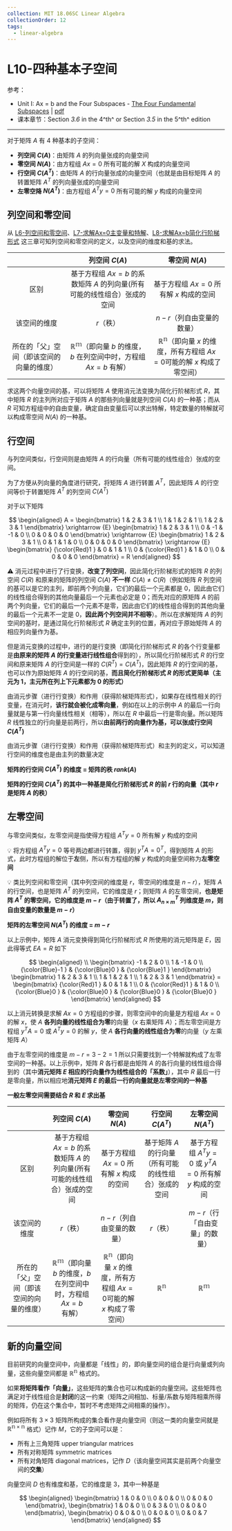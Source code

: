```yaml
---
collection: MIT 18.06SC Linear Algebra
collectionOrder: 12
tags:
  - linear-algebra
---
```


# L10-四种基本子空间

参考：

* Unit I: Ax = b and the Four Subspaces - [The Four Fundamental Subspaces](https://ocw.mit.edu/courses/mathematics/18-06sc-linear-algebra-fall-2011/ax-b-and-the-four-subspaces/the-four-fundamental-subspaces/) | [pdf](./attachments/MIT18_06SCF11_Ses1.10sum.pdf)
* 课本章节：Section *3.6* in the 4^th^ or Section *3.5* in the 5^th^ edition

---

对于矩阵 $A$ 有 4 种基本的子空间：

* **列空间 $C(A)$**：由矩阵 $A$ 的列向量张成的向量空间
* **零空间 $N(A)$**：由方程组 $Ax=0$ 所有可能的解 $X$ 构成的向量空间
* **行空间 $C(A^{T})$**：由矩阵 $A$ 的行向量张成的向量空间（也就是由目标矩阵 $A$ 的转置矩阵 $A^{T}$ 的列向量张成的向量空间
* **左零空降 $N(A^{T})$**：由方程组 $A^{T}y=0$ 所有可能的解 $y$ 构成的向量空间

## 列空间和零空间
从 [L6-列空间和零空间](./L6-列空间和零空间.md)、[L7-求解Ax=0主变量和特解](./L7-求解Ax=0主变量和特解.md)、[L8-求解Ax=b简化行阶梯形式](./L8-求解Ax=b简化行阶梯形式.md) 这三章可知列空间和零空间的定义，以及空间的维度和基的求法。


| | 列空间 $C(A)$ | 零空间 $N(A)$ |
| :---: | :---: | :---: |
| 区别 | 基于方程组 $Ax=b$ 的系数矩阵 $A$ 的列向量(所有可能的线性组合）张成的空间 | 基于方程组 $Ax=0$ 所有解 $x$ 构成的空间 |
| 该空间的维度 | $r$（秩） | $n-r$（列自由变量的数量） |
| 所在的「父」空间（即该空间的向量的维度） | $\mathbb{R^{m}}$（即向量 $b$ 的维度，$b$ 在列空间中时，方程组 $Ax=b$ 有解）| $\mathbb{R^{n}}$（即向量 $x$ 的维度，所有方程组 $Ax=0$可能的解 $x$ 构成了零空间） |

求这两个向量空间的基，可以将矩阵 $A$ 使用消元法变换为简化行阶梯形式 $R$，其中矩阵 $R$ 的主列所对应于矩阵 $A$ 的那些列向量就是列空间 $C(A)$ 的一种基；而从 $R$ 可知方程组中的自由变量，确定自由变量后可以求出特解，特定数量的特解就可以构成零空间 $N(A)$ 的一种基。

## 行空间
与列空间类似，行空间则是由矩阵 $A$ 的行向量（所有可能的线性组合）张成的空间。

为了方便从列向量的角度进行研究，将矩阵 $A$ 进行转置 $A^{T}$，因此矩阵 $A$ 的行空间等价于转置矩阵 $A^{T}$ 的列空间 $C(A^{T})$

对于以下矩阵

<!-- #region-->
$$
\begin{aligned}
A =
\begin{bmatrix}
  1 & 2 & 3 & 1 \\
  1 & 1 & 2 & 1 \\
  1 & 2 & 3 & 1
\end{bmatrix}
\xrightarrow
{E}
\begin{bmatrix}
  1 & 2 & 3 & 1 \\
  0 & -1 & -1 & 0 \\
  0 & 0 & 0 & 0
\end{bmatrix}
\xrightarrow
{E}
\begin{bmatrix}
  1 & 2 & 3 & 1 \\
  0 & 1 & 1 & 0 \\
  0 & 0 & 0 & 0
\end{bmatrix}
\xrightarrow
{E}
\begin{bmatrix}
  {\color{Red}1 }  & 0 & 1 & 1 \\
  0 & {\color{Red}1 } & 1 & 0 \\
  0 & 0 & 0 & 0
\end{bmatrix}
= R
\end{aligned}
$$
<!-- #endregion -->

:warning: 消元过程中进行了行变换，**改变了列空间**，因此简化行阶梯形式的矩阵 $R$ 的列空间 $C(R)$ 和原来的矩阵的列空间 $C(A)$ **不一样** $C(A) \neq C(R)$（例如矩阵 $R$ 列空间的基可以是它的主列，即前两个列向量，它们的最后一个元素都是 $0$，因此由它们的线性组合得到的其他向量最后一个元素也必定是 $0$；而先对应的原矩阵 $A$ 的前两个列向量，它们的最后一个元素不是零，因此由它们的线性组合得到的其他向量的最后一个元素不一定是 $0$，**因此两个列空间并不相等**）。所以在求解矩阵 $A$ 的列空间的基时，是通过简化行阶梯形式 $R$ 确定主列的位置，再对应于原始矩阵 $A$ 的相应列向量作为基。

但是消元变换的过程中，进行的是行变换（即简化行阶梯形式 $R$ 的各个行变量都是**由原来的矩阵 $A$ 的行变量进行线性组合**得到的），所以简化行阶梯形式 $R$ 的行空间和原来矩阵 $A$ 的行空间是一样的 $C(R^{T})=C(A^{T})$，因此矩阵 $R$ 的行空间的基，也可以作为原始矩阵 $A$ 的行空间的基，**而且简化行阶梯形式 $R$ 的形式更简单（主元为 $1$，主元所在列上下元素都为 $0$ 的形式）**

由消元步骤（进行行变换）和作用（获得阶梯矩阵形式），如果存在线性相关的行变量，在消元时，**该行就会被化成零向量**，例如在以上的示例中 $A$ 的最后一行向量就是与第一行向量线性相关（相等），所以在 $R$ 中最后一行是零向量。所以矩阵 $R$ 线性独立的行向量是前两行，所以**由前两行的向量作为基，可以张成行空间 $C(A^{T})$**



由消元步骤（进行行变换）和作用（获得阶梯矩阵形式）和主列的定义，可以知道行空间的维度也是由主列的数量决定

**矩阵的行空间 $C(A^{T})$ 的维度 = 矩阵的秩 $rank(A)$**

**矩阵的行空间 $C(A^{T})$ 的其中一种基是简化行阶梯形式 $R$ 的前 $r$ 行的向量（其中 $r$ 是矩阵 $A$ 的秩）**

## 左零空间
与零空间类似，左零空间是指使得方程组 $A^{T}y=0$ 所有解 $y$ 构成的空间

:bulb: 将方程组 $A^{T}y=0$ 等号两边都进行转置，得到 $y^{T}A=0^{T}$，得到矩阵 $A$ 的形式，此时方程组的解位于**左**侧，所以有方程组的解 $y$ 构成的向量空间称为**左零空间**

:bulb: 类比列空间和零空间（其中列空间的维度是 $r$，零空间的维度是 $n-r$），矩阵 $A$ 的行空间，也是矩阵 $A^{T}$ 的列空间，它的维度是 $r$；则矩阵 $A$ 的左零空间，**也是矩阵 $A^{T}$ 的零空间，它的维度是 $m-r$（由于转置了，所以 $A^{T}_{n \times m}$ 列维度是 $m$，则自由变量的数量是 $m-r$）**

**矩阵的左零空间 $N(A^{T})$ 的维度 = $m-r$**

以上示例中，矩阵 $A$ 消元变换得到简化行阶梯形式 $R$ 所使用的消元矩阵是 $E$，因此得等式 $EA= R$ 如下

<!-- #region-->
$$
\begin{aligned}
 \\
\begin{bmatrix}
  -1 & 2 & 0 \\
  1 & -1 & 0 \\
  {\color{Blue}-1 } & {\color{Blue}0 } & {\color{Blue}1 }
\end{bmatrix}
\begin{bmatrix}
  1 & 2 & 3 & 1 \\
  1 & 1 & 2 & 1 \\
  1 & 2 & 3 & 1
\end{bmatrix} =
\begin{bmatrix}
  {\color{Red}1 } & 0 & 1 & 1 \\
  0 & {\color{Red}1 } & 1 & 0 \\
  {\color{Blue}0 } & {\color{Blue}0 } & {\color{Blue}0 } & {\color{Blue}0 }
\end{bmatrix}
\end{aligned}
$$
<!-- #endregion -->

以上消元转换是求解 $Ax=0$ 方程组的步骤，则零空间中的向量是方程组 $Ax=0$ 的解 $x$，使 $A$ **各列向量的线性组合为零**的向量（$x$ 右乘矩阵 $A$）；而左零空间是方程组 $y^{T}A=0$ 或 $A^{T}y=0$ 的解 $y$，使 $A$ **各行向量的线性组合为零**的向量（$y$ 左乘矩阵 $A$）

由于左零空间的维度是 $m-r=3-2=1$ 所以只需要找到一个特解就构成了左零空间的一种基。以上示例中，矩阵 $R$ 各行都是由矩阵 $A$ 的各行向量的线性组合得到的（其中**消元矩阵 $E$ 相应的行向量作为线性组合的「系数」**），其中 $R$ 最后一行是零向量，所以相应地**消元矩阵 $E$ 的最后一行的向量就是左零空间的一种基**

**一般左零空间需要结合 $R$ 和 $E$ 求出基**

| | 列空间 $C(A)$ | 零空间 $N(A)$ | 行空间 $C(A^{T})$ | 左零空间 $N(A^{T})$ |
| :---: | :---: | :---: | :---: | :---: |
| 区别 | 基于方程组 $Ax=b$ 的系数矩阵 $A$ 的列向量(所有可能的线性组合）张成的空间 | 基于方程组 $Ax=0$ 所有解 $x$ 构成的空间 | 基于矩阵 $A$ 的行向量（所有可能的线性组合）张成的空间 | 基于方程组 $A^{T}y=0$ 或 $y^{T}A=0$ 所有解 $y$ 构成的空间 |
| 该空间的维度 | $r$（秩） | $n-r$（列自由变量的数量） | $r$（秩） | $m-r$（行「自由变量」的数量） |
| 所在的「父」空间（即该空间的向量的维度） | $\mathbb{R^{m}}$（即向量 $b$ 的维度，$b$ 在列空间中时，方程组 $Ax=b$ 有解）| $\mathbb{R^{n}}$（即向量 $x$ 的维度，所有方程组 $Ax=0$可能的解 $x$ 构成了零空间） | $\mathbb{R^{n}}$ | $\mathbb{R^{m}}$ |

## 新的向量空间
目前研究的向量空间中，向量都是「线性」的，即向量空间的组合是行向量或列向量，这些向量空间都是 $\mathbb{R^{n}}$ 格式的。

如果**将矩阵看作「向量」**，这些矩阵的集合也可以构成新的向量空间。这些矩阵也满足对于线性组合是**封闭**的这一约束（矩阵之间相加、标量/系数与矩阵相乘所得的矩阵，仍在这个集合中，暂时不考虑矩阵之间相乘的操作）。

例如将所有 $3 \times 3$ 矩阵所构成的集合看作是向量空间（则这一类的向量空间就是 $\mathbb{R^{n \times n}}$ 格式）记作 $M$，它的子空间可以是：

* 所有上三角矩阵 upper triangular matrices
* 所有对称矩阵 symmetric matrices
* 所有对角矩阵 diagonal matrices，记作 $D$（该向量空间其实是前两个向量空间的**交集**）

向量空间 $D$ 也有维度和基，它的维度是 $3$，其中一种基是

<!-- #region-->
$$
\begin{aligned}
\begin{bmatrix}
  1 & 0 & 0 \\
  0 & 0 & 0 \\
  0 & 0 & 0
\end{bmatrix},
\begin{bmatrix}
  1 & 0 & 0 \\
  0 & 3 & 0 \\
  0 & 0 & 0
\end{bmatrix},
\begin{bmatrix}
  0 & 0 & 0 \\
  0 & 0 & 0 \\
  0 & 0 & 7
\end{bmatrix}
\end{aligned}
$$
<!-- #endregion -->